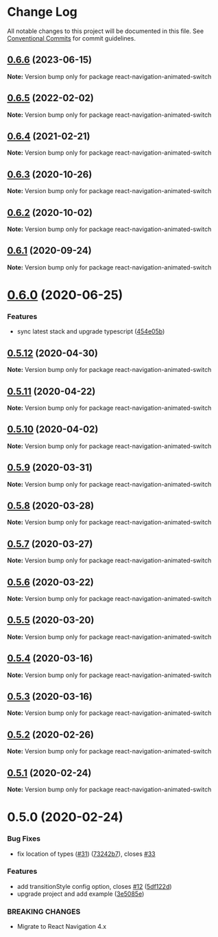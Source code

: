 # Change Log

All notable changes to this project will be documented in this file.
See [Conventional Commits](https://conventionalcommits.org) for commit guidelines.

## [0.6.6](https://github.com-behemoth-thainv/BehemothLtd/react-navigation/compare/react-navigation-animated-switch@0.6.5...react-navigation-animated-switch@0.6.6) (2023-06-15)

**Note:** Version bump only for package react-navigation-animated-switch





## [0.6.5](https://github.com/react-navigation/react-navigation/compare/react-navigation-animated-switch@0.6.4...react-navigation-animated-switch@0.6.5) (2022-02-02)

**Note:** Version bump only for package react-navigation-animated-switch





## [0.6.4](https://github.com/react-navigation/react-navigation/compare/react-navigation-animated-switch@0.6.3...react-navigation-animated-switch@0.6.4) (2021-02-21)

**Note:** Version bump only for package react-navigation-animated-switch





## [0.6.3](https://github.com/react-navigation/react-navigation/compare/react-navigation-animated-switch@0.6.2...react-navigation-animated-switch@0.6.3) (2020-10-26)

**Note:** Version bump only for package react-navigation-animated-switch





## [0.6.2](https://github.com/react-navigation/react-navigation/compare/react-navigation-animated-switch@0.6.1...react-navigation-animated-switch@0.6.2) (2020-10-02)

**Note:** Version bump only for package react-navigation-animated-switch





## [0.6.1](https://github.com/react-navigation/react-navigation/compare/react-navigation-animated-switch@0.6.0...react-navigation-animated-switch@0.6.1) (2020-09-24)

**Note:** Version bump only for package react-navigation-animated-switch





# [0.6.0](https://github.com/react-navigation/react-navigation/compare/react-navigation-animated-switch@0.5.12...react-navigation-animated-switch@0.6.0) (2020-06-25)


### Features

* sync latest stack and upgrade typescript ([454e05b](https://github.com/react-navigation/react-navigation/commit/454e05b02ec97f053b381fdc801df899d8c93cb6))





## [0.5.12](https://github.com/react-navigation/react-navigation/compare/react-navigation-animated-switch@0.5.11...react-navigation-animated-switch@0.5.12) (2020-04-30)

**Note:** Version bump only for package react-navigation-animated-switch





## [0.5.11](https://github.com/react-navigation/react-navigation/compare/react-navigation-animated-switch@0.5.10...react-navigation-animated-switch@0.5.11) (2020-04-22)

**Note:** Version bump only for package react-navigation-animated-switch





## [0.5.10](https://github.com/react-navigation/react-navigation/compare/react-navigation-animated-switch@0.5.9...react-navigation-animated-switch@0.5.10) (2020-04-02)

**Note:** Version bump only for package react-navigation-animated-switch





## [0.5.9](https://github.com/react-navigation/react-navigation/compare/react-navigation-animated-switch@0.5.8...react-navigation-animated-switch@0.5.9) (2020-03-31)

**Note:** Version bump only for package react-navigation-animated-switch





## [0.5.8](https://github.com/react-navigation/react-navigation/compare/react-navigation-animated-switch@0.5.6...react-navigation-animated-switch@0.5.8) (2020-03-28)

**Note:** Version bump only for package react-navigation-animated-switch





## [0.5.7](https://github.com/react-navigation/react-navigation/compare/react-navigation-animated-switch@0.5.6...react-navigation-animated-switch@0.5.7) (2020-03-27)

**Note:** Version bump only for package react-navigation-animated-switch





## [0.5.6](https://github.com/react-navigation/react-navigation/compare/react-navigation-animated-switch@0.5.5...react-navigation-animated-switch@0.5.6) (2020-03-22)

**Note:** Version bump only for package react-navigation-animated-switch





## [0.5.5](https://github.com/react-navigation/react-navigation/compare/react-navigation-animated-switch@0.5.4...react-navigation-animated-switch@0.5.5) (2020-03-20)

**Note:** Version bump only for package react-navigation-animated-switch





## [0.5.4](https://github.com/react-navigation/react-navigation/compare/react-navigation-animated-switch@0.5.3...react-navigation-animated-switch@0.5.4) (2020-03-16)

**Note:** Version bump only for package react-navigation-animated-switch





## [0.5.3](https://github.com/react-navigation/react-navigation/compare/react-navigation-animated-switch@0.5.2...react-navigation-animated-switch@0.5.3) (2020-03-16)

**Note:** Version bump only for package react-navigation-animated-switch





## [0.5.2](https://github.com/react-navigation/react-navigation/compare/react-navigation-animated-switch@0.5.1...react-navigation-animated-switch@0.5.2) (2020-02-26)

**Note:** Version bump only for package react-navigation-animated-switch





## [0.5.1](https://github.com/react-navigation/react-navigation/compare/react-navigation-animated-switch@0.5.0...react-navigation-animated-switch@0.5.1) (2020-02-24)

**Note:** Version bump only for package react-navigation-animated-switch





# 0.5.0 (2020-02-24)


### Bug Fixes

* fix location of types ([#31](https://github.com/react-navigation/react-navigation/issues/31)) ([73242b7](https://github.com/react-navigation/react-navigation/commit/73242b7027a25389f6b5e3a514872a40a541ad1d)), closes [#33](https://github.com/react-navigation/react-navigation/issues/33)


### Features

* add transitionStyle config option, closes [#12](https://github.com/react-navigation/react-navigation/issues/12) ([5df122d](https://github.com/react-navigation/react-navigation/commit/5df122d9fc5bcbf08b6873e439eb802437d32891))
* upgrade project and add example ([3e5085e](https://github.com/react-navigation/react-navigation/commit/3e5085ee46fd788a21b590a7f230092bab7f928d))


### BREAKING CHANGES

* Migrate to React Navigation 4.x
